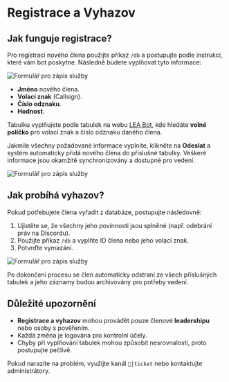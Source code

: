 # **Registrace a Vyhazov**

## **Jak funguje registrace?**
Pro registraci nového člena použijte příkaz `/db` a postupujte podle instrukcí, které vám bot poskytne. Následně budete vyplňovat tyto informace:

![Formulář pro zápis služby](/media/assets/bot/registr.png)

- **Jméno** nového člena.
- **Volací znak** (Callsign).
- **Číslo odznaku**.
- **Hodnost**.

Tabulku vyplňujete podle tabulek na webu [LEA Bot](https://leabot.petyxbron.cz), kde hledáte **volné políčko** pro volací znak a číslo odznaku daného člena.

Jakmile všechny požadované informace vyplníte, klikněte na **Odeslat** a systém automaticky přidá nového člena do příslušné tabulky. Veškeré informace jsou okamžitě synchronizovány a dostupné pro vedení.

![Formulář pro zápis služby](/media/assets/bot/registr2.png)

## **Jak probíhá vyhazov?**
Pokud potřebujete člena vyřadit z databáze, postupujte následovně:
1. Ujistěte se, že všechny jeho povinnosti jsou splněné (např. odebrání práv na Discordu).
2. Použijte příkaz `/db` a vyplňte ID člena nebo jeho volací znak.
3. Potvrďte vymazání.

![Formulář pro zápis služby](/media/assets/bot/registr3.png)

Po dokončení procesu se člen automaticky odstraní ze všech příslušných tabulek a jeho záznamy budou archivovány pro potřeby vedení.

## **Důležité upozornění**
- **Registrace a vyhazov** mohou provádět pouze členové **leadershipu** nebo osoby s pověřením.
- Každá změna je logována pro kontrolní účely.
- Chyby při vyplňování tabulek mohou způsobit nesrovnalosti, proto postupujte pečlivě.

Pokud narazíte na problém, využijte kanál `📨│ticket` nebo kontaktujte administrátory.
